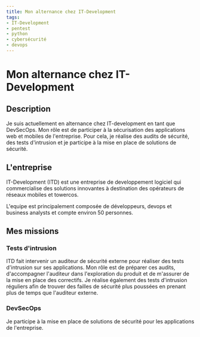 ```yaml
---
title: Mon alternance chez IT-Development
tags:
- IT-Development
- pentest
- python
- cybersécurité
- devops
---
```


# Mon alternance chez IT-Development

## Description

Je suis actuellement en alternance chez IT-development en tant que DevSecOps. Mon rôle est de participer à la sécurisation des applications web et mobiles de l'entreprise. Pour cela, je réalise des audits de sécurité, des tests d'intrusion et je participe à la mise en place de solutions de sécurité.

## L'entreprise

IT-Development (ITD) est une entreprise de developpement logiciel qui commercialise des solutions innovantes à destination des opérateurs de réseaux mobiles et towercos.

L'equipe est principalement composée de développeurs, devops et business analysts et compte environ 50 personnes.

## Mes missions

### Tests d'intrusion

ITD fait intervenir un auditeur de sécurité externe pour réaliser des tests d'intrusion sur ses applications. Mon rôle est de préparer ces audits, d'accompagner l'auditeur dans l'exploration du produit et de m'assurer de la mise en place des correctifs.
Je réalise également des tests d'intrusion réguliers afin de trouver des failles de sécurité plus poussées en prenant plus de temps que l'auditeur externe.

### DevSecOps

Je participe à la mise en place de solutions de sécurité pour les applications de l'entreprise. 